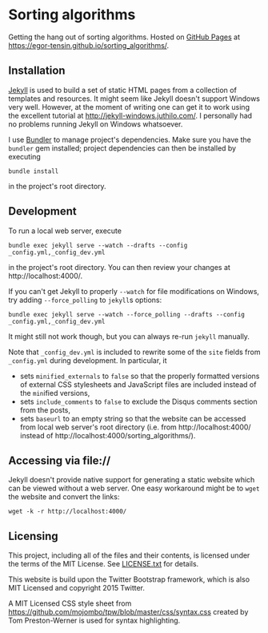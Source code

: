 # Sorting algorithms

Getting the hang out of sorting algorithms.
Hosted on [GitHub Pages](https://pages.github.com) at
https://egor-tensin.github.io/sorting_algorithms/.

## Installation

[Jekyll](http://jekyllrb.com/) is used to build a set of static HTML pages from
a collection of templates and resources.
It might seem like Jekyll doesn't support Windows very well.
However, at the moment of writing one can get it to work using the excellent
tutorial at http://jekyll-windows.juthilo.com/.
I personally had no problems running Jekyll on Windows whatsoever.

I use [Bundler](http://bundler.io/) to manage project's dependencies.
Make sure you have the `bundler` gem installed; project dependencies can then
be installed by executing

    bundle install

in the project's root directory.

## Development

To run a local web server, execute

    bundle exec jekyll serve --watch --drafts --config _config.yml,_config_dev.yml

in the project's root directory.
You can then review your changes at http://localhost:4000/.

If you can't get Jekyll to properly `--watch` for file modifications on
Windows, try adding `--force_polling` to `jekyll`s options:

    bundle exec jekyll serve --watch --force_polling --drafts --config _config.yml,_config_dev.yml

It might still not work though, but you can always re-run `jekyll` manually.

Note that `_config_dev.yml` is included to rewrite some of the `site` fields
from `_config.yml` during development.
In particular, it

* sets `minified_externals` to `false` so that the properly formatted versions
  of external CSS stylesheets and JavaScript files are included instead of the
  `min`ified versions,
* sets `include_comments` to `false` to exclude the Disqus comments section
  from the posts,
* sets `baseurl` to an empty string so that the website can be accessed from
  local web server's root directory (i.e. from http://localhost:4000/ instead
  of http://localhost:4000/sorting_algorithms/).

## Accessing via file://

Jekyll doesn't provide native support for generating a static website which can
be viewed without a web server.
One easy workaround might be to `wget` the website and convert the links:

    wget -k -r http://localhost:4000/

## Licensing

This project, including all of the files and their contents, is licensed under
the terms of the MIT License.
See [LICENSE.txt](LICENSE.txt) for details.

This website is build upon the Twitter Bootstrap framework, which is also MIT
Licensed and copyright 2015 Twitter.

A MIT Licensed CSS style sheet from
https://github.com/mojombo/tpw/blob/master/css/syntax.css created by Tom
Preston-Werner is used for syntax highlighting.
